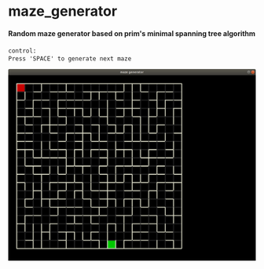 # maze_generator

#### Random maze generator based on prim's minimal spanning tree algorithm
```
control:
Press 'SPACE' to generate next maze
```

![screenshot.png](screenshot.png)
